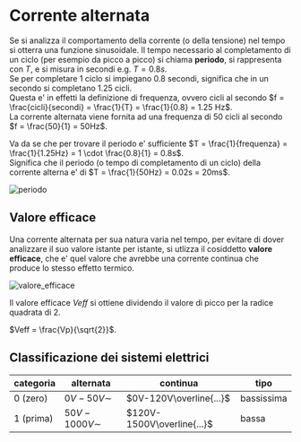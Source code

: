# Corrente alternata 

Se si analizza il comportamento della corrente (o della tensione) nel tempo si otterra una funzione sinusoidale.
Il tempo necessario al completamento di un ciclo (per esempio da picco a picco) si chiama **periodo**, si rappresenta con $T$, e si misura in secondi e.g. $T = 0.8s$.  
Se per completare $1$ ciclo si impiegano $0.8$ secondi, significa che in un secondo si completano $1.25$ cicli.  
Questa e' in effetti la definizione di frequenza, ovvero cicli al secondo $f = \frac{cicli}{secondi} = \frac{1}{T} = \frac{1}{0.8} = 1.25 Hz$.  
La corrente alternata viene fornita ad una frequenza di $50$ cicli al secondo $f = \frac{50}{1} = 50Hz$.  

Va da se che per trovare il periodo e' sufficiente $T = \frac{1}{frequenza} = \frac{1}{1.25Hz} = 1 \cdot \frac{0.8}{1} = 0.8s$.  
Significa che il periodo (o tempo di completamento di un ciclo) della corrente alterna e' di $T = \frac{1}{50Hz} = 0.02s = 20ms$.

![periodo](https://user-images.githubusercontent.com/7195133/195782788-20176d0f-41f1-4095-9c3f-170160c01631.png)  



## Valore efficace  

Una corrente alternata per sua natura varia nel tempo, per evitare di dover analizzare il suo valore istante per istante, si utlizza il cosiddetto **valore efficace**, che e' quel valore che avrebbe una corrente continua che produce lo stesso effetto termico.  

![valore_efficace](https://user-images.githubusercontent.com/7195133/195953368-c68f168e-acb4-479c-9a65-138f53186909.png)  

Il valore efficace $Veff$ si ottiene dividendo il valore di picco per la radice quadrata di 2.  

$Veff = \frac{Vp}{\sqrt{2}}$.  


## Classificazione dei sistemi elettrici  

 |categoria|alternata|continua|tipo|
 |--|--|--|--|
 |0 (zero)|$0V-50V\sim$|$0V-120V\overline{...}$|bassissima|
 |1 (prima)|$50V-1000V\sim$|$120V-1500V\overline{...}$|bassa|


